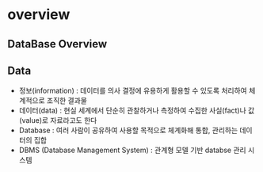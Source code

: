 # overview

## DataBase Overview

## Data

* 정보\(information\) : 데이터를 의사 결정에 유용하게 활용할 수 있도록 처리하여 체계적으로 조직한 결과물
* 데이터\(data\) : 현실 세계에서 단순히 관찰하거나 측정하여 수집한 사실\(fact\)나 값\(value\)로 자료라고도 한다 
* Database : 여러 사람이 공유하여 사용할 목적으로 체계화해 통합, 관리하는 데이터의 집합
* DBMS \(Database Management System\) : 관계형 모델 기반 databse 관리 시스템

